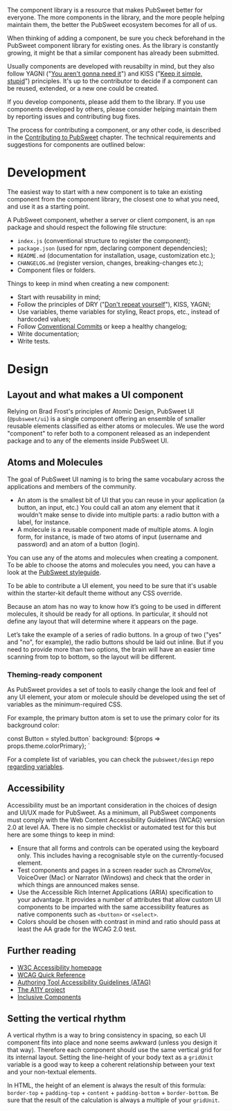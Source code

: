 The component library is a resource that makes PubSweet better for everyone. The more components in the library, and the more people helping maintain them, the better the PubSweet ecosystem becomes for all of us.

When thinking of adding a component, be sure you check beforehand in the PubSweet component library for existing ones. As the library is constantly growing, it might be that a similar component has already been submitted.

Usually components are developed with reusabilty in mind, but they also follow YAGNI ("[You aren't gonna need it](https://en.wikipedia.org/wiki/You_aren%27t_gonna_need_it 'undefined')") and KISS ("[Keep it simple, stupid](https://en.wikipedia.org/wiki/KISS_principle 'undefined')") principles. It's up to the contributor to decide if a component can be reused, extended, or a new one could be created.

If you develop components, please add them to the library. If you use components developed by others, please consider helping maintain them by reporting issues and contributing bug fixes.

The process for contributing a component, or any other code, is described in the [Contributing to PubSweet](inline 'undefined') chapter. The technical requirements and suggestions for components are outlined below:

# Development

The easiest way to start with a new component is to take an existing component from the component library, the closest one to what you need, and use it as a starting point.

A PubSweet component, whether a server or client component, is an `npm` package and should respect the following file structure:

- `index.js` (conventional structure to register the component);
- `package.json` (used for npm, declaring component dependencies);
- `README.md` (documentation for installation, usage, customization etc.);
- `CHANGELOG.md` (register version, changes, breaking-changes etc.);
- Component files or folders.

Things to keep in mind when creating a new component:

- Start with reusability in mind;
- Follow the principles of DRY ("[Don't repeat yourself](https://en.wikipedia.org/wiki/Don%27t_repeat_yourself 'undefined')"), KISS, YAGNI;
- Use variables, theme variables for styling, React props, etc., instead of hardcoded values;
- Follow [Conventional Commits](https://www.conventionalcommits.org/en/v1.0.0-beta.2/ 'undefined') or keep a healthy changelog;
- Write documentation;
- Write tests.

# Design

## Layout and what makes a UI component

Relying on Brad Frost's principles of Atomic Design, PubSweet UI (`@pubsweet/ui`) is a single component offering an ensemble of smaller reusable elements classified as either atoms or molecules. We use the word "component" to refer both to a component released as an independent package and to any of the elements inside PubSweet UI.

## Atoms and Molecules

The goal of PubSweet UI naming is to bring the same vocabulary across the applications and members of the community.

- An atom is the smallest bit of UI that you can reuse in your application (a button, an input, etc.) You could call an atom any element that it wouldn't make sense to divide into multiple parts: a radio button with a label, for instance.
- A molecule is a reusable component made of multiple atoms. A login form, for instance, is made of two atoms of input (username and password) and an atom of a button (login).

You can use any of the atoms and molecules when creating a component. To be able to choose the atoms and molecules you need, you can have a look at the [PubSweet styleguide](https://gitlab.coko.foundation/pubsweet/pubsweet/tree/master/packages/styleguide 'undefined').

To be able to contribute a UI element, you need to be sure that it's usable within the starter-kit default theme without any CSS override.

Because an atom has no way to know how it’s going to be used in different molecules, it should be ready for all options. In particular, it should not define any layout that will determine where it appears on the page.

Let’s take the example of a series of radio buttons. In a group of two ("yes" and "no", for example), the radio buttons should be laid out inline. But if you need to provide more than two options, the brain will have an easier time scanning from top to bottom, so the layout will be different.

### Theming-ready component

As PubSweet provides a set of tools to easily change the look and feel of any UI element, your atom or molecule should be developed using the set of variables as the minimum-required CSS.

For example, the primary button atom is set to use the primary color for its background color:

const Button = styled.button\`
background: \${props => props.theme.colorPrimary};
\`

For a complete list of variables, you can check the `pubsweet/design` repo [regarding variables](https://gitlab.coko.foundation/pubsweet/design/blob/master/OnTheming.md#variables 'undefined').

## Accessibility

Accessibility must be an important consideration in the choices of design and UI/UX made for PubSweet. As a minimum, all PubSweet components must comply with the Web Content Accessibility Guidelines (WCAG) version 2.0 at level AA. There is no simple checklist or automated test for this but here are some things to keep in mind:

- Ensure that all forms and controls can be operated using the keyboard only. This includes having a recognisable style on the currently-focused element.
- Test components and pages in a screen reader such as ChromeVox, VoiceOver (Mac) or Narrator (Windows) and check that the order in which things are announced makes sense.
- Use the Accessible Rich Internet Applications (ARIA) specification to your advantage. It provides a number of attributes that allow custom UI components to be imparted with the same accessibility features as native components such as `<button>` or `<select>`.
- Colors should be chosen with contrast in mind and ratio should pass at least the AA grade for the WCAG 2.0 test.

## Further reading

- [W3C Accessibility homepage](https://www.w3.org/standards/webdesign/accessibility 'undefined')
- [WCAG Quick Reference](https://www.w3.org/WAI/WCAG21/quickref/ 'undefined')
- [Authoring Tool Accessibility Guidelines (ATAG)](https://www.w3.org/WAI/standards-guidelines/atag/ 'undefined')
- [The A11Y project](https://a11yproject.com 'undefined')
- [Inclusive Components](https://inclusive-components.design 'undefined')

## Setting the vertical rhythm

A vertical rhythm is a way to bring consistency in spacing, so each UI component fits into place and none seems awkward (unless you design it that way). Therefore each component should use the same vertical grid for its internal layout. Setting the line-height of your body text as a `gridUnit` variable is a good way to keep a coherent relationship between your text and your non-textual elements.

In HTML, the height of an element is always the result of this formula: `border-top` + `padding-top` + `content` + `padding-bottom` + `border-bottom`. Be sure that the result of the calculation is always a multiple of your `gridUnit`.
